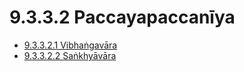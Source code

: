 

# 9.3.3.2 Paccayapaccanīya

* [9.3.3.2.1 Vibhaṅgavāra](9.3.3.2/9.3.3.2.1.md)
* [9.3.3.2.2 Saṅkhyāvāra](9.3.3.2/9.3.3.2.2.md)



